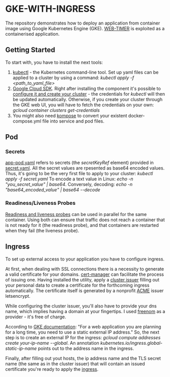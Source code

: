 # GKE-WITH-INGRESS

The repository demonstrates how to deploy an application from container image using Google Kubernetes Engine (GKE). [WEB-TIMER](https://github.com/Jahn08/WEB-TIMER) is exploited as a containerised application.

## Getting Started

To start with, you have to install the next tools:
1. [kubectl](https://kubernetes.io/docs/tasks/tools/install-kubectl) - the Kubernetes command-line tool. Set up yaml files can be applied to a cluster by using a command: *kubectl apply -f <path_to_yaml_file>*
2. [Google Cloud SDK](https://cloud.google.com/sdk/install). Right after installing the component it's possible to [configure it and create your cluster](https://cloud.google.com/kubernetes-engine/docs/quickstart) - the credentials for *kubectl* will then be updated automatically. Otherwise, if you create your cluster through the GKE web UI, you will have to fetch the credentials on your own: *gcloud container clusters get-credentials <cluster-name>*
3. You might also need [kompose](https://kompose.io/) to convert your existent docker-compose.yml file into service and pod files. 

## Pod

### Secrets

[app-pod.yaml](https://github.com/Jahn08/GKE-WITH-INGRESS/blob/master/app-pod.yaml) refers to secrets (the *secretKeyRef* element) provided in [secret.yaml](https://github.com/Jahn08/GKE-WITH-INGRESS/blob/master/secret.yaml). All the secret values are rpesented as base64 encoded values. Thus, it's going to be the very first file to apply to your cluster: *kubectl apply -f secret.yaml*
To encode a text value in Linux: *echo -n "you_secret_value" | base64*. Conversely, decoding: *echo -n "base64_encoded_value" | base64 --decode*

### Readiness/Liveness Probes

[Readiness and liveness probes](https://kubernetes.io/docs/tasks/configure-pod-container/configure-liveness-readiness-startup-probes/) can be used in parallel for the same container. Using both can ensure that traffic does not reach a container that is not ready for it (the readiness probe), and that containers are restarted when they fail (the liveness probe).

## Ingress

To set up external access to your application you have to configure ingress.

At first, when dealing with SSL connections there is a necessity to generate a valid certificate for your domains. [cert-manager](https://cert-manager.io/docs/installation/kubernetes/) can facilitate the process of issuing one. Having installed the utility, apply a [cluster issuer](https://github.com/Jahn08/GKE-WITH-INGRESS/blob/master/cluster-issuer.yaml) filling out your personal data to create a certificate for the forthcoming ingress automatically. The certificate itself is generated by a nonprofit [ACME](https://cert-manager.io/docs/configuration/acme/) issuer letsencrypt.

While configuring the cluster issuer, you'll also have to provide your dns name, which implies having a domain at your fingertips. I used [freenom](https://my.freenom.com/clientarea.php) as a provider - it's free of charge.

According to [GKE documentation](https://cloud.google.com/kubernetes-engine/docs/tutorials/http-balancer#step_5_optional_configure_a_static_ip_address): "For a web application you are planning for a long time, you need to use a static external IP address." So, the next step is to create an external IP for the ingress: *gcloud compute addresses create your-ip-name --global*. An annotation *kubernetes.io/ingress.global-static-ip-name* points out to the address name in the ingress.

Finally, after filling out yout hosts, the ip address name and the TLS secret name (the same as in the cluster issuer) that will contain an issued certificate you're ready to apply the [ingress](https://github.com/Jahn08/GKE-WITH-INGRESS/blob/master/ingress.yaml).
